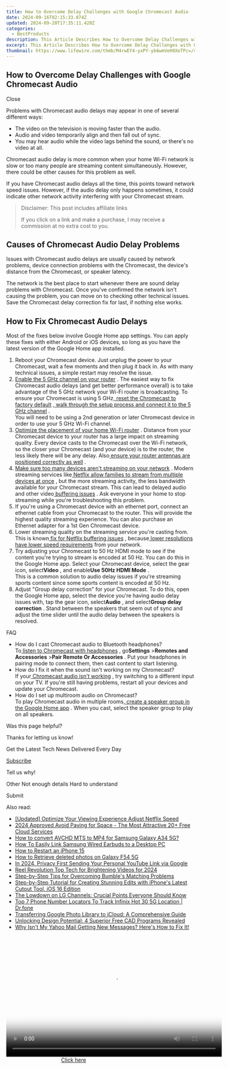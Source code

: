 ```yaml
---
title: How to Overcome Delay Challenges with Google Chromecast Audio
date: 2024-09-16T02:15:33.074Z
updated: 2024-09-20T17:35:11.420Z
categories:
  - BestProducts
description: This Article Describes How to Overcome Delay Challenges with Google Chromecast Audio
excerpt: This Article Describes How to Overcome Delay Challenges with Google Chromecast Audio
thumbnail: https://www.lifewire.com/thmb/M4rwEY4-yxPY-yb6wmVeH9XeTPc=/400x300/filters:no_upscale():max_bytes(150000):strip_icc():format(webp)/how-to-fix-chromecast-audio-delays-5218279-1-c6d4e2deb9e540449faa1ccb233c1aa6.jpg
---
```


## How to Overcome Delay Challenges with Google Chromecast Audio

Close 

 Problems with Chromecast audio delays may appear in one of several different ways:

* The video on the television is moving faster than the audio.
* Audio and video temporarily align and then fall out of sync.
* You may hear audio while the video lags behind the sound, or there's no video at all.

 Chromecast audio delay is more common when your home Wi-Fi network is slow or too many people are streaming content simultaneously. However, there could be other causes for this problem as well.

 If you have Chromecast audio delays all the time, this points toward network speed issues. However, if the audio delay only happens sometimes, it could indicate other network activity interfering with your Chromecast stream.

>  Disclaimer: This post includes affiliate links
>
>  If you click on a link and make a purchase, I may receive a commission at no extra cost to you.
>

##  Causes of Chromecast Audio Delay Problems

 Issues with Chromecast audio delays are usually caused by network problems, device connection problems with the Chromecast, the device's distance from the Chromecast, or speaker latency.

 The network is the best place to start whenever there are sound delay problems with Chromecast. Once you've confirmed the network isn't causing the problem, you can move on to checking other technical issues. Save the Chromecast delay correction fix for last, if nothing else works.

##  How to Fix Chromecast Audio Delays

 Most of the fixes below involve Google Home app settings. You can apply these fixes with either Android or iOS devices, so long as you have the latest version of the Google Home app installed.  

1. Reboot your Chromecast device. Just unplug the power to your Chromecast, wait a few moments and then plug it back in. As with many technical issues, a simple restart may resolve the issue.
2. [ Enable the 5 GHz channel on your router](https://www.lifewire.com/best-wifi-channels-for-your-network-818278) . The easiest way to fix Chromecast audio delays (and get better performance overall) is to take advantage of the 5 GHz network your Wi-Fi router is broadcasting. To ensure your Chromecast is using 5 GHz,[ reset the Chromecast to factory default](https://www.lifewire.com/reset-chromecast-4165369) ,[ walk through the setup process and connect it to the 5 GHz channel](https://www.lifewire.com/connect-google-home-to-wi-fi-4159401) .  
 You will need to be using a 2nd generation or later Chromecast device in order to use your 5 GHz Wi-Fi channel.
3. [ Optimize the placement of your home Wi-Fi router](https://www.lifewire.com/best-place-for-wireless-router-816570) . Distance from your Chromecast device to your router has a large impact on streaming quality. Every device casts to the Chromecast over the Wi-Fi network, so the closer your Chromecast (and your device) is to the router, the less likely there will be any delay. Also[ ensure your router antennas are positioned correctly as well](https://www.lifewire.com/ways-to-position-router-antennas-5206950) .
4. [ Make sure too many devices aren't streaming on your network](https://www.lifewire.com/how-many-devices-can-share-a-wifi-network-818298) . Modern streaming services like[ Netflix allow families to stream from multiple devices at once](https://www.lifewire.com/how-many-people-can-watch-netflix-at-once-5192108) , but the more streaming activity, the less bandwidth available for your Chromecast stream. This can lead to delayed audio and other video[ buffering issues](https://www.lifewire.com/how-to-avoid-buffering-issues-1847399) . Ask everyone in your home to stop streaming while you're troubleshooting this problem.
5. If you're using a Chromecast device with an ethernet port, connect an ethernet cable from your Chromecast to the router. This will provide the highest quality streaming experience. You can also purchase an Ethernet adapter for a 1st Gen Chromecast device.
6. Lower streaming quality on the streaming service you're casting from. This is known[ fix for Netflix buffering issues](https://www.lifewire.com/fix-when-netflix-keeps-buffering-5096090) , because[ lower resolutions have lower speed requirements](https://www.lifewire.com/internet-speed-requirements-for-movie-viewing-1847401) from your network.
7. Try adjusting your Chromecast to 50 Hz HDMI mode to see if the content you're trying to stream is encoded at 50 Hz. You can do this in the Google Home app. Select your Chromecast device, select the gear icon, select**Video** , and enable**Use 50Hz HDMI Mode** .  
 This is a common solution to audio delay issues if you're streaming sports content since some sports content is encoded at 50 Hz.
8. Adjust "Group delay correction" for your Chromecast. To do this, open the Google Home app, select the device you're having audio delay issues with, tap the gear icon, select**Audio** , and select**Group delay correction** . Stand between the speakers that seem out of sync and adjust the time slider until the audio delay between the speakers is resolved.

 FAQ

* How do I cast Chromecast audio to Bluetooth headphones?  
 To[ listen to Chromecast with headphones](https://www.lifewire.com/use-headphones-with-chromecast-5200902) , go**Settings** \>**Remotes and Accessories** \>**Pair Remote Or Accessories** . Put your headphones in pairing mode to connect them, then cast content to start listening.
* How do I fix it when the sound isn't working on my Chromecast?  
 If your[ Chromecast audio isn't working](https://www.lifewire.com/fix-sound-not-working-chromecast-5217665) , try switching to a different input on your TV. If you're still having problems, restart all your devices and update your Chromecast.
* How do I set up multiroom audio on Chromecast?  
 To play Chromecast audio in multiple rooms,[ create a speaker group in the Google Home app](https://www.lifewire.com/connect-your-google-home-to-bluetooth-speakers-4165458) . When you cast, select the speaker group to play on all speakers.

Was this page helpful?

Thanks for letting us know!

 Get the Latest Tech News Delivered Every Day

[ Subscribe ](https://www.lifewire.com/#) 

Tell us why!

 Other  Not enough details  Hard to understand 

 Submit 

<ins class="adsbygoogle"
     style="display:block"
     data-ad-format="autorelaxed"
     data-ad-client="ca-pub-7571918770474297"
     data-ad-slot="1223367746"></ins>

<ins class="adsbygoogle"
     style="display:block"
     data-ad-client="ca-pub-7571918770474297"
     data-ad-slot="8358498916"
     data-ad-format="auto"
     data-full-width-responsive="true"></ins>

<span class="atpl-alsoreadstyle">Also read:</span>
<div><ul>
<li><a href="https://extra-approaches.techidaily.com/updated-optimize-your-viewing-experience-adjust-netflix-speed/"><u>[Updated] Optimize Your Viewing Experience Adjust Netflix Speed</u></a></li>
<li><a href="https://extra-lessons.techidaily.com/2024-approved-avoid-paying-for-space-the-most-attractive-20plus-free-cloud-services/"><u>2024 Approved Avoid Paying for Space - The Most Attractive 20+ Free Cloud Services</u></a></li>
<li><a href="https://phone-solutions.techidaily.com/how-to-convert-avchd-mts-to-mp4-for-samsung-galaxy-a34-5g-by-aiseesoft-video-converter-play-mts-on-android/"><u>How to convert AVCHD MTS to MP4 for Samsung Galaxy A34 5G?</u></a></li>
<li><a href="https://tech-renaissance.techidaily.com/how-to-easily-link-samsung-wired-earbuds-to-a-desktop-pc/"><u>How To Easily Link Samsung Wired Earbuds to a Desktop PC</u></a></li>
<li><a href="https://tech-renaissance.techidaily.com/how-to-restart-an-iphone-15/"><u>How to Restart an iPhone 15</u></a></li>
<li><a href="https://blog-min.techidaily.com/how-to-retrieve-deleted-photos-on-galaxy-f54-5g-by-stellar-photo-recovery-android-mobile-photo-recover/"><u>How to Retrieve deleted photos on Galaxy F54 5G</u></a></li>
<li><a href="https://youtube-stream.techidaily.com/in-2024-privacy-first-sending-your-personal-youtube-link-via-google/"><u>In 2024, Privacy First Sending Your Personal YouTube Link via Google</u></a></li>
<li><a href="https://extra-support.techidaily.com/reel-revolution-top-tech-for-brightening-videos-for-2024/"><u>Reel Revolution Top Tech for Brightening Videos for 2024</u></a></li>
<li><a href="https://tech-renaissance.techidaily.com/step-by-step-tips-for-overcoming-bumbles-matching-problems/"><u>Step-by-Step Tips for Overcoming Bumble's Matching Problems</u></a></li>
<li><a href="https://tech-renaissance.techidaily.com/step-by-step-tutorial-for-creating-stunning-edits-with-iphones-latest-cutout-tool-ios-16-edition/"><u>Step-by-Step Tutorial for Creating Stunning Edits with iPhone's Latest Cutout Tool, iOS 16 Edition</u></a></li>
<li><a href="https://tech-renaissance.techidaily.com/the-lowdown-on-lg-channels-crucial-points-everyone-should-know/"><u>The Lowdown on LG Channels: Crucial Points Everyone Should Know</u></a></li>
<li><a href="https://android-location-track.techidaily.com/top-7-phone-number-locators-to-track-infinix-hot-30-5g-location-drfone-by-drfone-virtual-android/"><u>Top 7 Phone Number Locators To Track Infinix Hot 30 5G Location | Dr.fone</u></a></li>
<li><a href="https://tech-renaissance.techidaily.com/transferring-google-photo-library-to-icloud-a-comprehensive-guide/"><u>Transferring Google Photo Library to iCloud: A Comprehensive Guide</u></a></li>
<li><a href="https://tech-recovery.techidaily.com/unlocking-design-potential-4-superior-free-cad-programs-revealed/"><u>Unlocking Design Potential: 4 Superior Free CAD Programs Revealed</u></a></li>
<li><a href="https://tech-renaissance.techidaily.com/1722881111596-why-isnt-my-yahoo-mail-getting-new-messages-heres-how-to-fix-it/"><u>Why Isn't My Yahoo Mail Getting New Messages? Here's How to Fix It!</u></a></li>
</ul></div>

<!-- affiliate ads begin -->
<span id="1160850">
					<video width="576" height="324" style="cursor:pointer"
           poster="//a.impactradius-go.com/display-clicktoplayimage/1160850.png"
           onclick="if(!this.playClicked){this.play();this.setAttribute('controls',true);this.playClicked=true;}">
	   <source src="//a.impactradius-go.com/display-ad/14559-1160850">
	   <img src="//a.impactradius-go.com/display-clicktoplayimage/1160850.png" style="border: none; height: 100%; width: 100%; object-fit: contain">
	</video>
	<div style="width:360px;text-align:center"><a href="javascript:window.open(decodeURIComponent('https%3A%2F%2Fpropmoneyinc.pxf.io%2Fc%2F5597632%2F1160850%2F14559'), '_blank');void(0);">Click here</a></div>
</span>
<img height="0" width="0" src="https://imp.pxf.io/i/5597632/1160850/14559" style="position:absolute;visibility:hidden;" border="0" />
<!-- affiliate ads end -->

